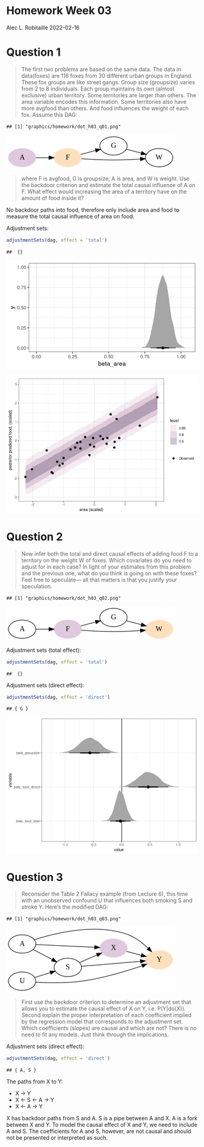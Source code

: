 Homework Week 03
================
Alec L. Robitaille
2022-02-16

# Question 1

> The first two problems are based on the same data. The data in
> data(foxes) are 116 foxes from 30 different urban groups in England.
> These fox groups are like street gangs. Group size (groupsize) varies
> from 2 to 8 individuals. Each group maintains its own (almost
> exclusive) urban territory. Some territories are larger than others.
> The area variable encodes this information. Some territories also have
> more avgfood than others. And food influences the weight of each fox.
> Assume this DAG:

    ## [1] "graphics/homework/dot_h03_q01.png"

![](../graphics/homework/dot_h03_q01.png)

> where F is avgfood, G is groupsize, A is area, and W is weight. Use
> the backdoor criterion and estimate the total causal influence of A on
> F. What effect would increasing the area of a territory have on the
> amount of food inside it?

No backdoor paths into food, therefore only include area and food to
measure the total causal influence of area on food.

Adjustment sets:

``` r
adjustmentSets(dag, effect = 'total')
```

    ##  {}

![](../graphics/homework/h03_q01_halfeye_beta_area-1.png)<!-- -->

![](../graphics/homework/h03_q01_food_predictions-1.png)<!-- -->

# Question 2

> Now infer both the total and direct causal effects of adding food F to
> a territory on the weight W of foxes. Which covariates do you need to
> adjust for in each case? In light of your estimates from this problem
> and the previous one, what do you think is going on with these foxes?
> Feel free to speculate— all that matters is that you justify your
> speculation.

    ## [1] "graphics/homework/dot_h03_q02.png"

![](../graphics/homework/dot_h03_q02.png)

Adjustment sets (total effect):

``` r
adjustmentSets(dag, effect = 'total')
```

    ##  {}

Adjustment sets (direct effect):

``` r
adjustmentSets(dag, effect = 'direct')
```

    ## { G }

![](../graphics/homework/h03_q02_total_direct-1.png)<!-- -->

# Question 3

> Reconsider the Table 2 Fallacy example (from Lecture 6), this time
> with an unobserved confound U that influences both smoking S and
> stroke Y. Here’s the modified DAG:

    ## [1] "graphics/homework/dot_h03_q03.png"

![](../graphics/homework/dot_h03_q03.png)

> First use the backdoor criterion to determine an adjustment set that
> allows you to estimate the causal effect of X on Y, i.e. P(Y\|do(X)).
> Second explain the proper interpretation of each coefficient implied
> by the regression model that corresponds to the adjustment set. Which
> coefficients (slopes) are causal and which are not? There is no need
> to fit any models. Just think through the implications.

Adjustment sets (direct effect):

``` r
adjustmentSets(dag, effect = 'direct')
```

    ## { A, S }

The paths from X to Y:

-   X -> Y
-   X \<- S \<- A -> Y
-   X \<- A -> Y

X has backdoor paths from S and A. S is a pipe between A and X. A is a
fork between X and Y. To model the causal effect of X and Y, we need to
include A and S. The coefficients for A and S, however, are not causal
and should not be presented or interpreted as such.
